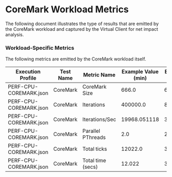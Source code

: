 ﻿# CoreMark Workload Metrics
The following document illustrates the type of results that are emitted by the CoreMark workload and captured by the
Virtual Client for net impact analysis.



### Workload-Specific Metrics
The following metrics are emitted by the CoreMark workload itself.

| Execution Profile   | Test Name | Metric Name | Example Value (min) | Example Value (max) | Example Value (avg) | Unit |
|---------------------|-----------|-------------|---------------------|---------------------|---------------------|------|
| PERF-CPU-COREMARK.json | CoreMark | CoreMark Size | 666.0 | 666.0 | 666.0 | bytes |
| PERF-CPU-COREMARK.json | CoreMark | Iterations | 400000.0 | 800000.0 | 773160.1731601731 | iterations |
| PERF-CPU-COREMARK.json | CoreMark | Iterations/Sec | 19968.051118 | 33889.689062 | 33081.75554433839 | iterations/sec |
| PERF-CPU-COREMARK.json | CoreMark | Parallel PThreads | 2.0 | 2.0 | 2.0 | threads |
| PERF-CPU-COREMARK.json | CoreMark | Total ticks | 12022.0 | 36126.0 | 23365.67617325762 | ticks |
| PERF-CPU-COREMARK.json | CoreMark | Total time (secs) | 12.022 | 36.126 | 23.365676173257606 | secs |
